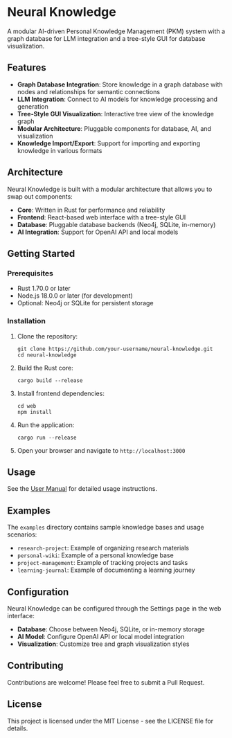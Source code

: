 # Neural Knowledge

A modular AI-driven Personal Knowledge Management (PKM) system with a graph database for LLM integration and a tree-style GUI for database visualization.

## Features

- **Graph Database Integration**: Store knowledge in a graph database with nodes and relationships for semantic connections
- **LLM Integration**: Connect to AI models for knowledge processing and generation
- **Tree-Style GUI Visualization**: Interactive tree view of the knowledge graph
- **Modular Architecture**: Pluggable components for database, AI, and visualization
- **Knowledge Import/Export**: Support for importing and exporting knowledge in various formats

## Architecture

Neural Knowledge is built with a modular architecture that allows you to swap out components:

- **Core**: Written in Rust for performance and reliability
- **Frontend**: React-based web interface with a tree-style GUI
- **Database**: Pluggable database backends (Neo4j, SQLite, in-memory)
- **AI Integration**: Support for OpenAI API and local models

## Getting Started

### Prerequisites

- Rust 1.70.0 or later
- Node.js 18.0.0 or later (for development)
- Optional: Neo4j or SQLite for persistent storage

### Installation

1. Clone the repository:
   ```
   git clone https://github.com/your-username/neural-knowledge.git
   cd neural-knowledge
   ```

2. Build the Rust core:
   ```
   cargo build --release
   ```

3. Install frontend dependencies:
   ```
   cd web
   npm install
   ```

4. Run the application:
   ```
   cargo run --release
   ```

5. Open your browser and navigate to `http://localhost:3000`

## Usage

See the [User Manual](http://localhost:3000/manual) for detailed usage instructions.

## Examples

The `examples` directory contains sample knowledge bases and usage scenarios:

- `research-project`: Example of organizing research materials
- `personal-wiki`: Example of a personal knowledge base
- `project-management`: Example of tracking projects and tasks
- `learning-journal`: Example of documenting a learning journey

## Configuration

Neural Knowledge can be configured through the Settings page in the web interface:

- **Database**: Choose between Neo4j, SQLite, or in-memory storage
- **AI Model**: Configure OpenAI API or local model integration
- **Visualization**: Customize tree and graph visualization styles

## Contributing

Contributions are welcome! Please feel free to submit a Pull Request.

## License

This project is licensed under the MIT License - see the LICENSE file for details.